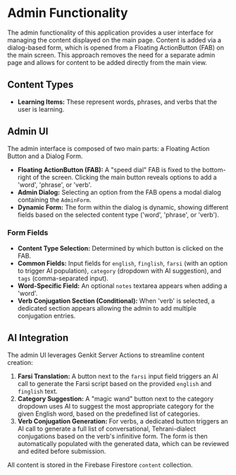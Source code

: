 # Admin Functionality

The admin functionality of this application provides a user interface for managing the content displayed on the main page. Content is added via a dialog-based form, which is opened from a Floating ActionButton (FAB) on the main screen. This approach removes the need for a separate admin page and allows for content to be added directly from the main view.

## Content Types
*   **Learning Items:** These represent words, phrases, and verbs that the user is learning.

## Admin UI

The admin interface is composed of two main parts: a Floating Action Button and a Dialog Form.

*   **Floating ActionButton (FAB):** A "speed dial" FAB is fixed to the bottom-right of the screen. Clicking the main button reveals options to add a 'word', 'phrase', or 'verb'.
*   **Admin Dialog:** Selecting an option from the FAB opens a modal dialog containing the `AdminForm`.
*   **Dynamic Form:** The form within the dialog is dynamic, showing different fields based on the selected content type ('word', 'phrase', or 'verb').

### Form Fields

*   **Content Type Selection:** Determined by which button is clicked on the FAB.
*   **Common Fields:** Input fields for `english`, `finglish`, `farsi` (with an option to trigger AI population), `category` (dropdown with AI suggestion), and `tags` (comma-separated input).
*   **Word-Specific Field:** An optional `notes` textarea appears when adding a 'word'.
*   **Verb Conjugation Section (Conditional):** When 'verb' is selected, a dedicated section appears allowing the admin to add multiple conjugation entries.

## AI Integration

The admin UI leverages Genkit Server Actions to streamline content creation:

1.  **Farsi Translation:** A button next to the `farsi` input field triggers an AI call to generate the Farsi script based on the provided `english` and `finglish` text.
2.  **Category Suggestion:** A "magic wand" button next to the category dropdown uses AI to suggest the most appropriate category for the given English word, based on the predefined list of categories.
3.  **Verb Conjugation Generation:** For verbs, a dedicated button triggers an AI call to generate a full list of conversational, Tehrani-dialect conjugations based on the verb's infinitive form. The form is then automatically populated with the generated data, which can be reviewed and edited before submission.

All content is stored in the Firebase Firestore `content` collection.